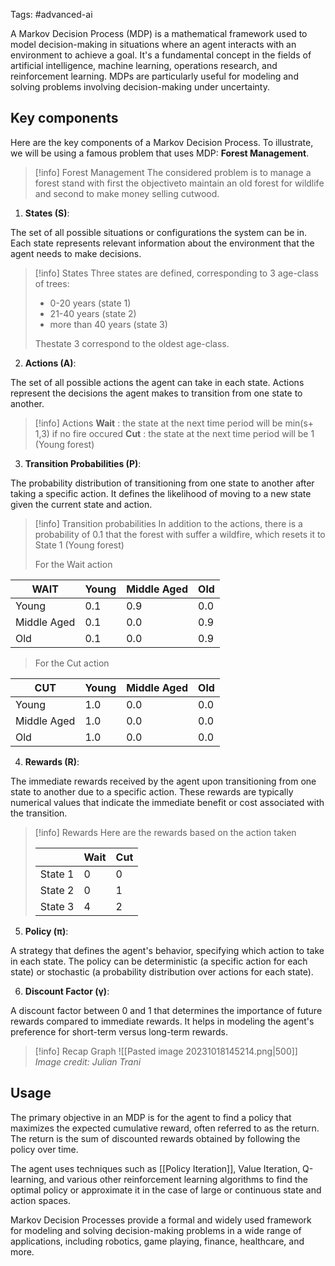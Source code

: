 Tags: #advanced-ai 

A Markov Decision Process (MDP) is a mathematical framework used to model decision-making in situations where an agent interacts with an environment to achieve a goal. It's a fundamental concept in the fields of artificial intelligence, machine learning, operations research, and reinforcement learning. MDPs are particularly useful for modeling and solving problems involving decision-making under uncertainty.

## Key components 

Here are the key components of a Markov Decision Process. To illustrate, we will be using a famous problem that uses MDP: **Forest Management**.

> [!info] Forest Management
> The considered problem is to manage a forest stand with first the objectiveto maintain an old forest for wildlife and second to make money selling cutwood.

1. **States (S)**:

The set of all possible situations or configurations the system can be in. Each state represents relevant information about the environment that the agent needs to make decisions.

> [!info] States
> Three states are defined, corresponding to 3 age-class of trees: 
> - 0-20 years (state 1)
> - 21-40 years (state 2)
> - more than 40 years (state 3)
> 
> Thestate 3 correspond to the oldest age-class.

2. **Actions (A)**:

The set of all possible actions the agent can take in each state. Actions represent the decisions the agent makes to transition from one state to another.

> [!info] Actions
> **Wait** : the state at the next time period will be min(s+ 1,3) if no fire occured
> **Cut** : the state at the next time period will be 1 (Young forest)

3. **Transition Probabilities (P)**:

The probability distribution of transitioning from one state to another after taking a specific action. It defines the likelihood of moving to a new state given the current state and action.

> [!info] Transition probabilities
> In addition to the actions, there is a probability of $0.1$ that the forest with suffer a wildfire, which resets it to State 1 (Young forest)
>
>For the Wait action
>
| **WAIT**    | Young | Middle Aged | Old |
| ----------- | ----- | ----------- | --- |
| Young       | 0.1   | 0.9         | 0.0 |
| Middle Aged | 0.1   | 0.0         | 0.9 |
| Old         | 0.1   | 0.0         | 0.9 |
> 
> For the Cut action
> 
| **CUT**    | Young | Middle Aged | Old |
| ----------- | ----- | ----------- | --- |
| Young       | 1.0   | 0.0         | 0.0 |
| Middle Aged | 1.0   | 0.0         | 0.0 |
| Old         | 1.0   | 0.0         | 0.0 |

4. **Rewards (R)**:

The immediate rewards received by the agent upon transitioning from one state to another due to a specific action. These rewards are typically numerical values that indicate the immediate benefit or cost associated with the transition.

> [!info] Rewards
> Here are the rewards based on the action taken
> 
> ||Wait|Cut|
> |---|---|---|
> |State 1|0|0|
> |State 2|0|1|
> |State 3|4|2|

5. **Policy (π)**:

A strategy that defines the agent's behavior, specifying which action to take in each state. The policy can be deterministic (a specific action for each state) or stochastic (a probability distribution over actions for each state).

6. **Discount Factor (γ)**:

A discount factor between 0 and 1 that determines the importance of future rewards compared to immediate rewards. It helps in modeling the agent's preference for short-term versus long-term rewards.

> [!info] Recap Graph
> ![[Pasted image 20231018145214.png|500]]
> *Image credit: Julian Trani*

## Usage

The primary objective in an MDP is for the agent to find a policy that maximizes the expected cumulative reward, often referred to as the return. The return is the sum of discounted rewards obtained by following the policy over time.

The agent uses techniques such as [[Policy Iteration]], Value Iteration, Q-learning, and various other reinforcement learning algorithms to find the optimal policy or approximate it in the case of large or continuous state and action spaces.

Markov Decision Processes provide a formal and widely used framework for modeling and solving decision-making problems in a wide range of applications, including robotics, game playing, finance, healthcare, and more.